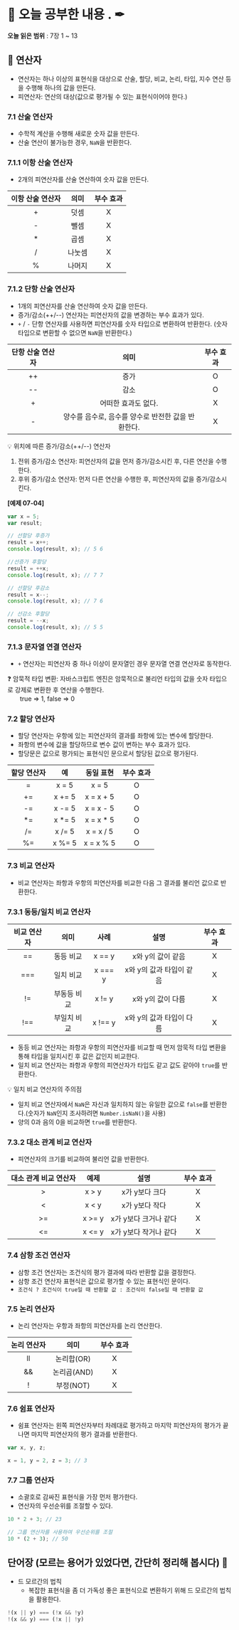 # 📕 오늘 공부한 내용 . ✒

**오늘 읽은 범위** : 7장 1 ~ 13

## 📑 연산자

- 연산자는 하나 이상의 표현식을 대상으로 산술, 할당, 비교, 논리, 타입, 지수 연산 등을 수행해 하나의 값을 만든다.
- 피연산자: 연산의 대상(값으로 평가될 수 있는 표현식이어야 한다.)

### 7.1 산술 연산자

- 수학적 계산을 수행해 새로운 숫자 값을 만든다.
- 산술 연산이 불가능한 경우, `NaN`을 반환한다.

### 7.1.1 이항 산술 연산자

- 2개의 피연산자를 산술 연산하여 숫자 값을 만든다.

|이항 산술 연산자|의미|부수 효과|
|:-:|:--:|:-:|
| + |덧셈|X|
| - |뺄셈|X|
| * |곱셈|X|
| / |나눗셈|X|
| % |나머지|X|

### 7.1.2 단항 산술 연산자

- 1개의 피연산자를 산술 연산하여 숫자 값을 만든다.
- 증가/감소(++/--) 연산자는 피연산자의 값을 변경하는 부수 효과가 있다.
- `+` / `-` 단항 연산자를 사용하면 피연산자를 숫자 타입으로 변환하여 반환한다. (숫자 타입으로 변환할 수 없으면 `NaN`을 반환한다.)

|단항 산술 연산자|의미|부수 효과|
|:-:|:--:|:-:|
| ++ |증가|O|
| -- |감소|O|
| + |어떠한 효과도 없다.|X|
| - |양수를 음수로, 음수를 양수로 반전한 값을 반환한다.|X|

💡 위치에 따른 증가/감소(++/--) 연산자

1. 전위 증가/감소 연산자: 피연산자의 값을 먼저 증가/감소시킨 후, 다른 연산을 수행한다.
2. 후위 증가/감소 연산자: 먼저 다른 연산을 수행한 후, 피연산자의 값을 증가/감소시킨다.

__[예제 07-04]__

```javascript
var x = 5;
var result;

// 선할당 후증가
result = x++;
console.log(result, x); // 5 6

//선증가 후할당
result = ++x;
console.log(result, x); // 7 7

// 선할당 후감소
result = x--;
console.log(result, x); // 7 6

// 선감소 후할당
result = --x;
console.log(result, x); // 5 5
```

### 7.1.3 문자열 연결 연산자

- `+` 연산자는 피연산자 중 하나 이상이 문자열인 경우 문자열 연결 연산자로 동작한다.

❓ 암묵적 타입 변환: 자바스크립트 엔진은 암묵적으로 불리언 타입의 값을 숫자 타입으로 강제로 변환한 후 연산을 수행한다.<br>
　　true => 1, false => 0

### 7.2 할당 연산자

- 할당 연산자는 우항에 있는 피연산자의 결과를 좌항에 있는 변수에 할당한다.
- 좌항의 변수에 값을 할당하므로 변수 값이 변하는 부수 효과가 있다.
- 할당문은 값으로 평가되는 표현식인 문으로서 할당된 값으로 평가된다.

|할당 연산자|예|동일 표현|부수 효과|
|:-:|:--:|:-:|:--:|
| = |x = 5|x = 5|O|
| += |x += 5|x = x + 5|O|
| -= |x -= 5|x = x - 5|O|
| *= | x *= 5 | x = x * 5|O|
| /= |x /= 5|x = x / 5|O|
| %= |x %= 5|x = x % 5|O|

### 7.3 비교 연산자

- 비교 연산자는 좌항과 우항의 피연산자를 비교한 다음 그 결과를 불리언 값으로 반환한다.

### 7.3.1 동등/일치 비교 연산자


|비교 연산자|의미|사례|설명|부수 효과|
|:-:|:--:|:-:|:-:|:--:|
| == |동등 비교|x == y|x와 y의 값이 같음|X|
| === |일치 비교|x === y|x와 y의 값과 타입이 같음|X|
| != |부동등 비교|x != y|x와 y의 값이 다름|X|
| !== |부일치 비교|x !== y|x와 y의 값과 타입이 다름|X|

- 동등 비교 연산자는 좌항과 우항의 피연산자를 비교할 때 먼저 암묵적 타입 변환을 통해 타입을 일치시킨 후 값은 값인지 비교한다.
- 일치 비교 연산자는 좌항과 우항의 피연산자가 타입도 같고 값도 같아야 `true`를 반환한다.

💡 일치 비교 연산자의 주의점

- 일치 비교 연산자에서 `NaN`은 자신과 일치하지 않는 유일한 값으로 `false`를 반환한다.(숫자가 `NaN`인지 조사하려면 `Number.isNaN()`을 사용)
- 양의 0과 음의 0을 비교하면 `true`를 반환한다.

### 7.3.2 대소 관계 비교 연산자

- 피연산자의 크기를 비교하여 불리언 값을 반환한다.

|대소 관계 비교 연산자|예제|설명|부수 효과|
|:-:|:--:|:-:|:-:|
| > |x > y|x가 y보다 크다|X|
| < |x < y|x가 y보다 작다|X|
| >= |x >= y|x가 y보다 크거나 같다|X|
| <= |x <= y|x가 y보다 작거나 같다|X|

### 7.4 삼항 조건 연산자

- 삼항 조건 연산자는 조건식의 평가 결과에 따라 반환할 값을 결정한다.
- 삼항 조건 연산자 표현식은 값으로 평가할 수 있는 표현식인 문이다.
- `조건식 ? 조건식이 true일 때 반환할 값 : 조건식이 false일 때 반환할 값`

### 7.5 논리 연산자

- 논리 연산자는 우항과 좌항의 피연산자를 논리 연산한다.

|논리 연산자|의미|부수 효과|
|:-:|:--:|:-:|
| ll |논리합(OR)|X|
| && |논리곱(AND)|X|
| ! |부정(NOT)|X|

### 7.6 쉼표 연산자

- 쉼표 연산자는 왼쪽 피연산자부터 차례대로 평가하고 마지막 피연산자의 평가가 끝나면 마지막 피연산자의 평가 결과를 반환한다.

```javascript
var x, y, z;

x = 1, y = 2, z = 3; // 3
```

### 7.7 그룹 연산자

- 소괄호로 감싸진 표현식을 가장 먼저 평가한다.
- 연산자의 우선순위를 조절할 수 있다.

```javascript
10 * 2 + 3; // 23

// 그룹 연산자를 사용하여 우선순위를 조절
10 * (2 + 3); // 50
```

## 단어장 (모르는 용어가 있었다면, 간단히 정리해 봅시다) 🔖

- 드 모르간의 법칙
    - 복잡한 표현식을 좀 더 가독성 좋은 표현식으로 변환하기 위해 드 모르간의 법칙을 활용한다.
```javascript
!(x || y) === (!x && !y)
!(x && y) === (!x || !y)
```
